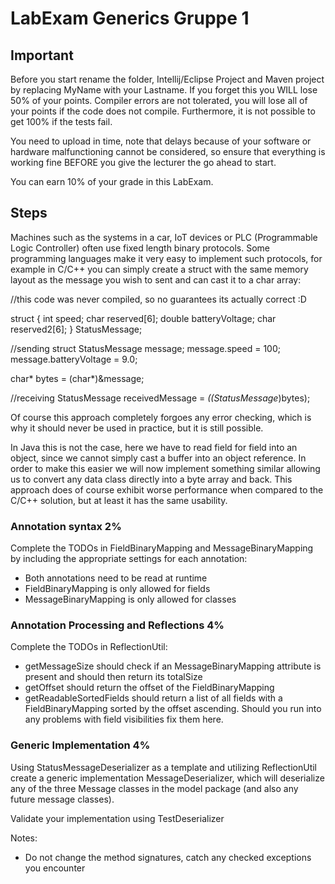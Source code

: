 # LabExam Generics Gruppe 1

## Important
Before you start rename the folder, Intellij/Eclipse Project and Maven project by replacing MyName with your Lastname. If you forget this you WILL lose 50% of your points. 
Compiler errors are not tolerated, you will lose all of your points if the code does not compile. Furthermore, it is not possible to get 100% if the tests fail.

You need to upload in time, note that delays because of your software or hardware malfunctioning cannot be considered, so ensure that everything is working fine BEFORE you give the lecturer the go ahead to start. 

You can earn 10% of your grade in this LabExam.

## Steps

Machines such as the systems in a car, IoT devices or PLC (Programmable Logic Controller) often use fixed length binary protocols. Some 
programming languages make it very easy to implement such protocols, for example in C/C++ you can simply create a struct with the same memory layout as the message you wish to sent and can cast it to a char array:

//this code was never compiled, so no guarantees its actually correct :D 

struct {
	int speed;
	char reserved[6];
	double batteryVoltage;
	char reserved2[6];
} StatusMessage;

//sending
struct StatusMessage message;
message.speed = 100;
message.batteryVoltage = 9.0;

char* bytes = (char*)&message;

//receiving
StatusMessage receivedMessage = *((StatusMessage*)bytes);


Of course this approach completely forgoes any error checking, which is why it should never be used in practice, but it is still possible. 

In Java this is not the case, here we have to read field for field into an object, since we cannot simply cast a buffer into an object reference. In order to make this easier we will now implement something similar allowing us to convert any data class directly into a byte array and back. This approach does of course exhibit worse performance when compared to the C/C++ solution, but at least it has the same usability.


### Annotation syntax 2%

Complete the TODOs in FieldBinaryMapping and MessageBinaryMapping by including the appropriate settings for each annotation: 
- Both annotations need to be read at runtime
- FieldBinaryMapping is only allowed for fields
- MessageBinaryMapping is only allowed for classes

### Annotation Processing and Reflections 4%

Complete the TODOs in ReflectionUtil: 
- getMessageSize should check if an MessageBinaryMapping attribute is present and should then return its totalSize
- getOffset should return the offset of the FieldBinaryMapping
- getReadableSortedFields should return a list of all fields with a FieldBinaryMapping sorted by the offset ascending. Should you run
  into any problems with field visibilities fix them here. 

### Generic Implementation 4%

Using StatusMessageDeserializer as a template and utilizing ReflectionUtil create a generic implementation MessageDeserializer, which will deserialize any of the three Message classes in the model package (and also any future message classes). 

Validate your implementation using TestDeserializer

Notes: 
- Do not change the method signatures, catch any checked exceptions you encounter